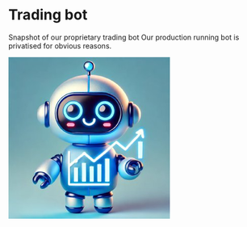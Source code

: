 # Trading bot
Snapshot of our proprietary trading bot
Our production running bot is privatised for obvious reasons.

![tradebot image](image.png)
